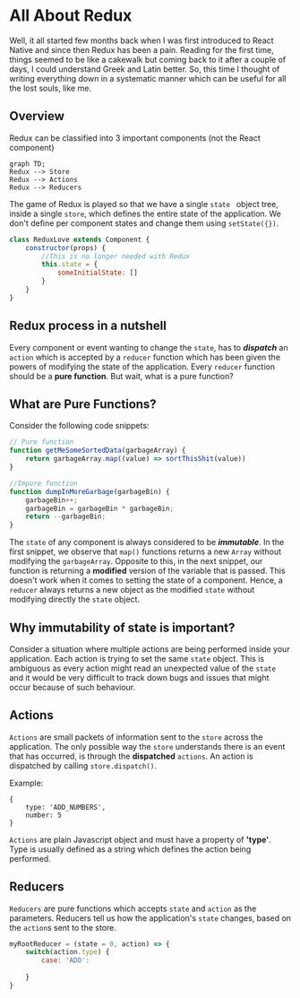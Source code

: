 # All About Redux

Well, it all started few months back when I was first introduced to React Native and since then Redux has been a pain. Reading for the first time, things seemed to be like a cakewalk but coming back to it after a couple of days, I could understand Greek and Latin better. So, this time I thought of writing everything down in a systematic manner which can be useful for all the lost souls, like me.

## Overview

Redux can be classified into 3 important components (not the React component)

```mermaid
graph TD;
Redux --> Store
Redux --> Actions
Redux --> Reducers
```

The game of Redux is played so that we have a single `state ` object tree, inside a single `store`, which defines the entire state of the application. We don't define per component states and change them using `setState({})`.  

```javascript
class ReduxLove extends Component {
	constructor(props) {
		//This is no longer needed with Redux
		this.state = { 
			someInitialState: []
	    }
	}
}
```

## Redux process in a nutshell
Every component or event wanting to change the `state`, has to ***dispatch*** an `action` which is accepted by a `reducer` function which has been given the powers of modifying the state of the application. Every `reducer` function should be a **pure function**. But wait, what is a pure function?

## What are Pure Functions?

Consider the following code snippets:
```javascript
// Pure function
function getMeSomeSortedData(garbageArray) {
	return garbageArray.map((value) => sortThisShit(value))
}
```
```javascript
//Impure function
function dumpInMoreGarbage(garbageBin) {
	garbageBin++;
	garbageBin = garbageBin * garbageBin;
	return --garbageBin;
}
```
The `state` of any component is always considered to be ***immutable***.  In the first snippet, we observe that `map()` functions returns a new `Array` without modifying the `garbageArray`. Opposite to this, in the next snippet, our function is returning a **modified** version of the variable that is passed. This doesn't work when it comes to setting the state of a component. Hence, a `reducer` always returns a new object as the modified `state` without modifying directly the `state` object.

## Why immutability of state is important?
Consider a situation where multiple actions are being performed inside your application. Each action is trying to set the same `state` object. This is ambiguous as every action might read an unexpected value of the `state` and it would be very difficult to track down bugs and issues that might occur because of such behaviour.

## Actions
`Actions` are small packets of information sent to the `store` across the application. The only possible way the `store` understands there is an event that has occurred, is through the **dispatched** `actions`. An action is dispatched by calling `store.dispatch()`.

Example:

    {
	    type: 'ADD_NUMBERS',
	    number: 5
	}

`Actions` are plain Javascript object and must have a property of **'type'**. Type is usually defined as a string which defines the action being performed.

## Reducers
`Reducers` are pure functions which accepts `state` and `action` as the parameters. Reducers tell us how the application's `state` changes, based on the `action`s sent to the store.


```javascript
myRootReducer = (state = 0, action) => {
	switch(action.type) {
		case: 'ADD':
		
	}
}
```

<!--stackedit_data:
eyJoaXN0b3J5IjpbMTg5NDAzNDk0MV19
-->